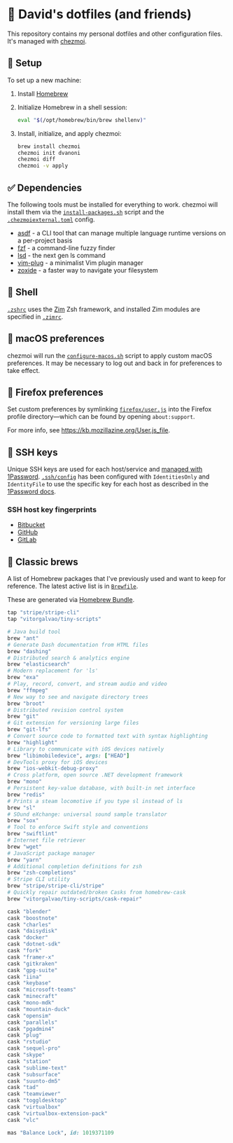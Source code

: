 # 🔘 David's dotfiles (and friends)

This repository contains my personal dotfiles and other configuration files.
It's managed with [chezmoi](https://www.chezmoi.io/).

## 🚀 Setup

To set up a new machine:

1. Install [Homebrew](https://brew.sh/)

2. Initialize Homebrew in a shell session:

   ```sh
   eval "$(/opt/homebrew/bin/brew shellenv)"
   ```

3. Install, initialize, and apply chezmoi:

   ```sh
   brew install chezmoi
   chezmoi init dvanoni
   chezmoi diff
   chezmoi -v apply
   ```

## ✅ Dependencies

The following tools must be installed for everything to work. chezmoi will
install them via the [`install-packages.sh`](run_onchange_install-packages.sh.tmpl)
script and the [`.chezmoiexternal.toml`](.chezmoiexternal.toml) config.

- [asdf](https://github.com/asdf-vm/asdf) - a CLI tool that can manage multiple language runtime versions on a per-project basis
- [fzf](https://github.com/junegunn/fzf) - a command-line fuzzy finder
- [lsd](https://github.com/lsd-rs/lsd) - the next gen ls command
- [vim-plug](https://github.com/junegunn/vim-plug) - a minimalist Vim plugin manager
- [zoxide](https://github.com/ajeetdsouza/zoxide) - a faster way to navigate your filesystem

## 🐚 Shell

[`.zshrc`](dot_zshrc) uses the [Zim](https://zimfw.sh/) Zsh framework, and
installed Zim modules are specified in [`.zimrc`](dot_zimrc).

## 🍎 macOS preferences

chezmoi will run the [`configure-macos.sh`](run_onchange_configure-macos.sh.tmpl)
script to apply custom macOS preferences.
It may be necessary to log out and back in for preferences to take effect.

## 🦊 Firefox preferences

Set custom preferences by symlinking [`firefox/user.js`](firefox/user.js) into
the Firefox profile directory—which can be found by opening `about:support`.

For more info, see https://kb.mozillazine.org/User.js_file.

## 🔑 SSH keys

Unique SSH keys are used for each host/service and [managed with 1Password][op-ssh].
[`.ssh/config`](private_dot_ssh/config) has been configured with `IdentitiesOnly`
and `IdentityFile` to use the specific key for each host as described in the
[1Password docs][op-ssh-config].

[op-ssh]: https://developer.1password.com/docs/ssh
[op-ssh-config]: https://developer.1password.com/docs/ssh/agent/advanced#ssh-server-six-key-limit

### SSH host key fingerprints

- [Bitbucket](https://support.atlassian.com/bitbucket-cloud/docs/configure-ssh-and-two-step-verification/)
- [GitHub](https://docs.github.com/en/authentication/keeping-your-account-and-data-secure/githubs-ssh-key-fingerprints)
- [GitLab](https://docs.gitlab.com/ee/user/gitlab_com/index.html#ssh-host-keys-fingerprints)

## 🍻 Classic brews

A list of Homebrew packages that I've previously used and want to keep for reference.
The latest active list is in [`Brewfile`](Brewfile).

These are generated via [Homebrew Bundle](https://github.com/Homebrew/homebrew-bundle).

```ruby
tap "stripe/stripe-cli"
tap "vitorgalvao/tiny-scripts"

# Java build tool
brew "ant"
# Generate Dash documentation from HTML files
brew "dashing"
# Distributed search & analytics engine
brew "elasticsearch"
# Modern replacement for 'ls'
brew "exa"
# Play, record, convert, and stream audio and video
brew "ffmpeg"
# New way to see and navigate directory trees
brew "broot"
# Distributed revision control system
brew "git"
# Git extension for versioning large files
brew "git-lfs"
# Convert source code to formatted text with syntax highlighting
brew "highlight"
# Library to communicate with iOS devices natively
brew "libimobiledevice", args: ["HEAD"]
# DevTools proxy for iOS devices
brew "ios-webkit-debug-proxy"
# Cross platform, open source .NET development framework
brew "mono"
# Persistent key-value database, with built-in net interface
brew "redis"
# Prints a steam locomotive if you type sl instead of ls
brew "sl"
# SOund eXchange: universal sound sample translator
brew "sox"
# Tool to enforce Swift style and conventions
brew "swiftlint"
# Internet file retriever
brew "wget"
# JavaScript package manager
brew "yarn"
# Additional completion definitions for zsh
brew "zsh-completions"
# Stripe CLI utility
brew "stripe/stripe-cli/stripe"
# Quickly repair outdated/broken Casks from homebrew-cask
brew "vitorgalvao/tiny-scripts/cask-repair"

cask "blender"
cask "boostnote"
cask "charles"
cask "daisydisk"
cask "docker"
cask "dotnet-sdk"
cask "fork"
cask "framer-x"
cask "gitkraken"
cask "gpg-suite"
cask "iina"
cask "keybase"
cask "microsoft-teams"
cask "minecraft"
cask "mono-mdk"
cask "mountain-duck"
cask "opensim"
cask "parallels"
cask "pgadmin4"
cask "plug"
cask "rstudio"
cask "sequel-pro"
cask "skype"
cask "station"
cask "sublime-text"
cask "subsurface"
cask "suunto-dm5"
cask "tad"
cask "teamviewer"
cask "toggldesktop"
cask "virtualbox"
cask "virtualbox-extension-pack"
cask "vlc"

mas "Balance Lock", id: 1019371109
```

